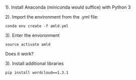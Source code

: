 1). Install Anaconda (miniconda would suffice) with Python 3

2). Import the environment from the .yml file:

```conda env create -f amld.yml```

3). Enter the envoronment

```source activate amld```

Does it work?

3). Install additional libraries

```pip install wordcloud==1.3.1```
